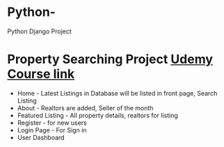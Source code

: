 # Python-
Python Django Project
# Property Searching Project [Udemy Course link](https://cognizant.udemy.com/course/python-django-dev-to-deployment/l)
  + Home - Latest Listings in Database will be listed in front page, Search Listing
  + About - Realtors are added, Seller of the month
  + Featured Listing - All property details, realtors for listing
  + Register - for new users
  + Login Page - For Sign in
  + User Dashboard

